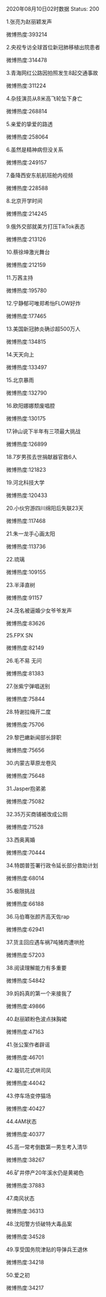 2020年08月10日02时数据
Status: 200

1.张亮为赵丽颖发声

微博热度:393214

2.央视专访全球首位新冠肺移植出院患者

微博热度:314478

3.青海网红公路因拍照发生8起交通事故

微博热度:311224

4.杂技演员从8米高飞轮坠下身亡

微博热度:268814

5.亲爱的挚爱的路透

微博热度:258064

6.虽然是精神病但没关系

微博热度:249157

7.备降西安东航航班舱内视频

微博热度:228588

8.北京开学时间

微博热度:214245

9.俄外交部就美方打压TikTok表态

微博热度:213126

10.蔡徐坤激光舞台

微博热度:212159

11.万茜主持

微博热度:195780

12.宁静郁可唯郑希怡FLOW好炸

微博热度:177465

13.美国新冠肺炎确诊超500万人

微博热度:134815

14.天天向上

微博热度:133497

15.北京暴雨

微博热度:132790

16.欧阳娜娜颓废唱腔

微博热度:130175

17.钟山说下半年有三项最大挑战

微博热度:126899

18.7岁男孩去世捐献器官救6人

微博热度:121823

19.河北科技大学

微博热度:120433

20.小伙穷游四川绵阳后失联23天

微博热度:117468

21.朱一龙手心画太阳

微博热度:113736

22.琉璃

微博热度:109155

23.半泽直树

微博热度:91157

24.茂名被逼婚少女爷爷发声

微博热度:83626

25.FPX SN

微博热度:82149

26.毛不易 无问

微博热度:81383

27.张紫宁弹唱送别

微博热度:75844

28.特谢拉梅开二度

微博热度:75706

29.黎巴嫩新闻部长辞职

微博热度:75656

30.内蒙古草原龙卷风

微博热度:75648

31.Jasper抱弟弟

微博热度:75082

32.35万买商铺被改成公厕

微博热度:71528

33.西奥离婚

微博热度:70444

34.特朗普签署行政令延长部分救助计划

微博热度:68014

35.极限挑战

微博热度:66188

36.马伯骞张颜齐高天佐rap

微博热度:62941

37.货主回应遇车祸7吨猪肉遭哄抢

微博热度:57203

38.阅读理解能力有多重要

微博热度:54842

39.妈妈真的第一个来接我了

微博热度:49866

40.赵丽颖粉色波点抹胸裙

微博热度:47163

41.张公案作者辟谣

微博热度:46701

42.璇玑花式哄司凤

微博热度:44042

43.停车场变停猫场

微博热度:40427

44.4AM状态

微博热度:40377

45.高一常考倒数第一男生考入清华

微博热度:38267

46.矿井停产20年溪水仍是黄褐色

微博热度:37883

47.南风状态

微博热度:36313

48.沈阳警方侦破特大毒品案

微博热度:34528

49.享受国务院津贴的导弹兵王退休

微博热度:34218

50.爱之初

微博热度:34217

